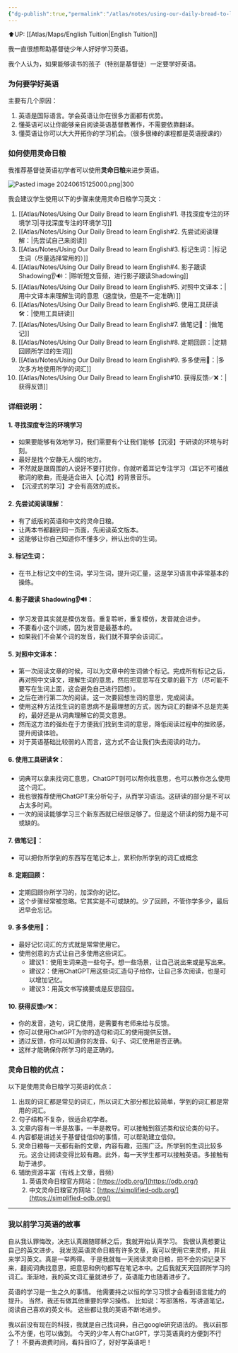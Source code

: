 ```yaml
---
{"dg-publish":true,"permalink":"/atlas/notes/using-our-daily-bread-to-learn-english/","tags":["OurDailyBread"]}
---
```


⬆️UP: [[Atlas/Maps/English Tuition\|English Tuition]]

我一直很想帮助基督徒少年人好好学习英语。

我个人认为，如果能够读书的孩子（特别是基督徒）一定要学好英语。

### 为何要学好英语
主要有几个原因：
1. 英语是国际语言。学会英语让你在很多方面都有优势。
2. 懂英语可以让你能够亲自阅读英语基督教著作，不需要依靠翻译。
3. 懂英语让你可以大大开拓你的学习机会。（很多很棒的课程都是英语授课的）

### 如何使用灵命日粮
我推荐基督徒英语初学者可以使用**灵命日粮**来进步英语。

![Pasted image 20240615125000.png|300](/img/user/Atlas/Utility/Images/Pasted%20image%2020240615125000.png)

我会建议学生使用以下的步骤来使用灵命日粮学习英文：
1. [[Atlas/Notes/Using Our Daily Bread to learn English#1. 寻找深度专注的环境学习\|寻找深度专注的环境学习]]
2. [[Atlas/Notes/Using Our Daily Bread to learn English#2. 先尝试阅读理解：\|先尝试自己来阅读]]
3. [[Atlas/Notes/Using Our Daily Bread to learn English#3. 标记生词：\|标记生词（尽量选择常用的）]]
4. [[Atlas/Notes/Using Our Daily Bread to learn English#4. 影子跟读 Shadowing👂🔊：\|聆听短文音频，进行影子跟读Shadowing]]
5. [[Atlas/Notes/Using Our Daily Bread to learn English#5. 对照中文译本：\|用中文译本来理解生词的意思（速度快，但是不一定准确）]]
6. [[Atlas/Notes/Using Our Daily Bread to learn English#6. 使用工具研读🛠️：\|使用工具研读]]
7. [[Atlas/Notes/Using Our Daily Bread to learn English#7. 做笔记📓：\|做笔记]]
8. [[Atlas/Notes/Using Our Daily Bread to learn English#8. 定期回顾：\|定期回顾所学过的生词]]
9. [[Atlas/Notes/Using Our Daily Bread to learn English#9. 多多使用📝：\|多次多方地使用所学的词汇]]
10. [[Atlas/Notes/Using Our Daily Bread to learn English#10. 获得反馈✅❌：\|获得反馈]]

### 详细说明：

#### 1. 寻找深度专注的环境学习
- 如果要能够有效地学习，我们需要有个让我们能够【沉浸】于研读的环境与时刻。
- 最好是找个安静无人烟的地方。
- 不然就是跟周围的人说好不要打扰你，你就听着耳记专注学习（耳记不可播放歌词的歌曲，而是适合进入【心流】的背景音乐。
- 【沉浸式的学习】才会有高效的成长。
#### 2. 先尝试阅读理解：
- 有了纸版的英语和中文的灵命日粮。
- 让两本书都翻到同一页面，先阅读英文版本。
- 这能够让你自己知道你不懂多少，辨认出你的生词。
#### 3. 标记生词：
- 在书上标记文中的生词，学习生词，提升词汇量，这是学习语言中非常基本的操练。
#### 4. 影子跟读 Shadowing👂🔊：
- 学习发音其实就是模仿发音。重复聆听，重复模仿，发音就会进步。
- 不要看小这个训练，因为发音是最基本的。
- 如果我们不会某个词的发音，我们就不算学会该词汇。
#### 5. 对照中文译本：
- 第一次阅读文章的时候，可以为文章中的生词做个标记。完成所有标记之后，再对照中文译文，理解生词的意思，然后把意思写在文章的最下方（尽可能不要写在生词上面，这会避免自己进行回想）。
- 之后在进行第二次的阅读。这一次要回想生词的意思，完成阅读。
- 使用这种方法找生词的意思病不是最理想的方式，因为词汇的翻译不总是完美的，最好还是从词典理解它的英文意思。
- 然而这方法的强处在于方便我们找到生词的意思，降低阅读过程中的挫败感，提升阅读体验。
- 对于英语基础比较弱的人而言，这方式不会让我们失去阅读的动力。
#### 6. 使用工具研读🛠️： 
- 词典可以拿来找词汇意思，ChatGPT则可以帮你找意思，也可以教你怎么使用这个词汇。
- 我也很推荐使用ChatGPT来分析句子，从而学习语法。这研读的部分是不可以占太多时间。
- 一次的阅读能够学习三个新东西就已经很足够了。但是这个研读的努力是不可或缺的。
#### 7. 做笔记📓：
- 可以把你所学到的东西写在笔记本上，累积你所学到的词汇或概念
#### 8. 定期回顾：
- 定期回顾你所学习的，加深你的记忆。
- 这个步骤经常被忽略。它其实是不可或缺的。少了回顾，不管你学多少，最后迟早会忘记。
#### 9. 多多使用📝：
- 最好记忆词汇的方式就是常常使用它。
- 使用创意的方式让自己多使用这些词汇。
	- 建议1：使用生词来造一些句子。想一些场景，让自己说出来或是写出来。
	- 建议2：使用ChatGPT用这些词汇造句子给你，让自己多次阅读，也是可以增加记忆。
	- 建议3：用英文书写摘要或是反思回应。
#### 10. 获得反馈✅❌：
- 你的发音，造句，词汇使用，是需要有老师来给与反馈。
- 你可以使用ChatGPT为你的造句和词汇的使用提供反馈。
- 透过反馈，你可以知道你的发音、句子、词汇使用是否正确。
- 这样才能确保你所学习的是正确的。

### 灵命日粮的优点：
以下是使用灵命日粮学习英语的优点：
1. 出现的词汇都是常见的词汇，所以词汇大部分都比较简单，学到的词汇都是常用的词汇。
2. 句子结构不复杂，很适合初学者。
3. 文章内容有一半是故事，一半是教导。可以接触到叙述类和议论类的句子。
4. 内容都是讲述关于基督徒信仰的事情，可以帮助建立信仰。
5. 灵命日粮每一天都有新的文章，内容有趣，范围广泛。所学到的生词比较多元。这会让阅读变得比较有趣。此外，每一天学生都可以接触英语。多接触有助于进步。
6. 辅助资源丰富（有线上文章，音频）
	1. 英语灵命日粮官方网站：[https://odb.org/](https://odb.org/)
	2. 中文灵命日粮官方网站：[https://simplified-odb.org/](https://simplified-odb.org/)


---
### 我以前学习英语的故事
自从我认罪悔改，决志认真跟随耶稣之后，我就开始认真学习。
我很认真想要让自己的英文进步。
我发现英语灵命日粮有许多文章，我可以使用它来灵修，并且来学习英文。真是一举两得。
于是我就每一天阅读灵命日粮，把不会的词记录下来，翻阅词典找意思，把意思和例句都写在笔记本中。之后我就天天回顾所学习的词汇。渐渐地，我的英文词汇量就进步了，英语能力也随着进步了。

英语的学习是一生之久的事情。
他需要持之以恒的学习习惯才会看到语言能力的提升。
当然，我还有做其他重要的学习操练。
比如说：写部落格，写讲道笔记，阅读自己喜欢的英文书。
这些都让我的英语不断地进步。

我以前没有现在的科技，我就是自己找词典，自己google研究语法的。
我以前那么不方便，也可以做到。
今天的少年人有ChatGPT，学习英语真的方便到不行了！
不要再浪费时间，看抖音IG了，好好学英语吧！